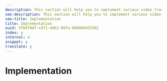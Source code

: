 ```yaml
---
description: This section will help you to implement various video tracking features using MediaHeartbeat.
seo-description: This section will help you to implement various video tracking features using MediaHeartbeat.
seo-title: Implementation
title: Implementation
uuid: 5f8470d7-cd71-4db2-99fa-060004d25592
index: y
internal: n
snippet: y
translate: y
---
```


# Implementation




